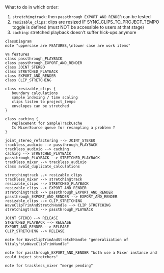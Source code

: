 
What to do in which order:
1. `stretchingtrack`: then `passthrough_EXPORT_AND_RENDER` can be tested
2. `resizable_clips`: clips are resized IF SYNC_CLIPS_TO_PROJECT_TEMPO toggle is defined (must NOT be accessible to users at that stage)
3. `caching`: stretched playback doesn't suffer hick-ups anymore

```mermaid
classDiagram
note "uppercase are FEATURES,\nlower case are work items"

%% features
class passthrough_PLAYBACK
class passthrough_EXPORT_AND_RENDER
class JOINT_STEREO
class STRETCHED_PLAYBACK
class EXPORT_AND_RENDER
class CLIP_STRETCHING

class resizable_clips {
   boundary calculations
   sample indexing / time scaling
   clips listen to project_tempo
   envelopes can be stretched
}

class caching {
   replacement for SampleTrackCache
   Is MixerSource queue for resampling a problem ?
}

joint_stereo_refactoring --> JOINT_STEREO
trackless_audioio --> passthrough_PLAYBACK
trackless_audioio --> caching
caching --> STRETCHED_PLAYBACK
passthrough_PLAYBACK --> STRETCHED_PLAYBACK
trackless_mixer --> trackless_audioio
class avoid_duplicate_calculations

stretchingtrack ..> resizable_clips
trackless_mixer --> stretchingtrack
resizable_clips --> STRETCHED_PLAYBACK
resizable_clips --> EXPORT_AND_RENDER
stretchingtrack --> passthrough_EXPORT_AND_RENDER
passthrough_EXPORT_AND_RENDER --> EXPORT_AND_RENDER
resizable_clips --> CLIP_STRETCHING
WaveClipTrimAndStretchHandle --> CLIP_STRETCHING
stretchingtrack --> passthrough_PLAYBACK

JOINT_STEREO --> RELEASE
STRETCHED_PLAYBACK --> RELEASE
EXPORT_AND_RENDER --> RELEASE
CLIP_STRETCHING --> RELEASE

note for WaveClipTrimAndStretchHandle "generalization of Vitaly's\nWaveClipTrimHandle"

note for passthrough_EXPORT_AND_RENDER "both use a Mixer instance and could inject stretchers"

note for trackless_mixer "merge pending"
```
